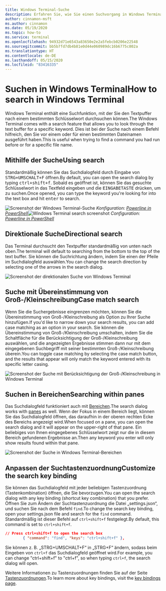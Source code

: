 ```yaml
---
title: Windows Terminal-Suche
description: Erfahren Sie, wie Sie einen Suchvorgang in Windows Terminal ausführen.
author: cinnamon-msft
ms.author: cinnamon
ms.date: 05/19/2020
ms.topic: how-to
ms.service: terminal
ms.openlocfilehash: 94932d71e6543a83650e2e2a5febcb0206e22548
ms.sourcegitcommit: bb5b7fd7db4b81e0d44e060989dc16b6775c802a
ms.translationtype: HT
ms.contentlocale: de-DE
ms.lasthandoff: 05/15/2020
ms.locfileid: "83416335"
---
```

# <a name="how-to-search-in-windows-terminal"></a><span data-ttu-id="58c52-103">Suchen in Windows Terminal</span><span class="sxs-lookup"><span data-stu-id="58c52-103">How to search in Windows Terminal</span></span>

<span data-ttu-id="58c52-104">Windows Terminal enthält eine Suchfunktion, mit der Sie den Textpuffer nach einem bestimmten Schlüsselwort durchsuchen können.</span><span class="sxs-lookup"><span data-stu-id="58c52-104">The Windows Terminal comes with a search feature that allows you to look through the text buffer for a specific keyword.</span></span> <span data-ttu-id="58c52-105">Dies ist bei der Suche nach einem Befehl hilfreich, den Sie vor einem oder für einen bestimmten Dateinamen ausgeführt haben.</span><span class="sxs-lookup"><span data-stu-id="58c52-105">This is useful when trying to find a command you had run before or for a specific file name.</span></span>

## <a name="using-search"></a><span data-ttu-id="58c52-106">Mithilfe der Suche</span><span class="sxs-lookup"><span data-stu-id="58c52-106">Using search</span></span>

<span data-ttu-id="58c52-107">Standardmäßig können Sie das Suchdialogfeld durch Eingabe von <kbd>STRG+UMSCHALT+F</kbd> öffnen.</span><span class="sxs-lookup"><span data-stu-id="58c52-107">By default, you can open the search dialog by typing <kbd>ctrl+shift+f</kbd>.</span></span> <span data-ttu-id="58c52-108">Sobald es geöffnet ist, können Sie das gesuchte Schlüsselwort in das Textfeld eingeben und die <kbd>EINGABETASTE</kbd> drücken, um zu suchen.</span><span class="sxs-lookup"><span data-stu-id="58c52-108">Once opened, you can type the keyword you're looking for into the text box and hit <kbd>enter</kbd> to search.</span></span>

<span data-ttu-id="58c52-109">![Screenshot der Windows Terminal-Suche](./images/search.png)
_Konfiguration: [Powerline in PowerShell](./custom-terminal-gallery/powerline-in-powershell.md)_</span><span class="sxs-lookup"><span data-stu-id="58c52-109">![Windows Terminal search screenshot](./images/search.png)
_Configuration: [Powerline in PowerShell](./custom-terminal-gallery/powerline-in-powershell.md)_</span></span>

## <a name="directional-search"></a><span data-ttu-id="58c52-110">Direktionale Suche</span><span class="sxs-lookup"><span data-stu-id="58c52-110">Directional search</span></span>

<span data-ttu-id="58c52-111">Das Terminal durchsucht den Textpuffer standardmäßig von unten nach oben.</span><span class="sxs-lookup"><span data-stu-id="58c52-111">The terminal will default to searching from the bottom to the top of the text buffer.</span></span> <span data-ttu-id="58c52-112">Sie können die Suchrichtung ändern, indem Sie einen der Pfeile im Suchdialogfeld auswählen.</span><span class="sxs-lookup"><span data-stu-id="58c52-112">You can change the search direction by selecting one of the arrows in the search dialog.</span></span>

![Screenshot der direktionalen Suche von Windows Terminal](./images/search-direction.gif)

## <a name="case-match-search"></a><span data-ttu-id="58c52-114">Suche mit Übereinstimmung von Groß-/Kleinschreibung</span><span class="sxs-lookup"><span data-stu-id="58c52-114">Case match search</span></span>

<span data-ttu-id="58c52-115">Wenn Sie die Suchergebnisse eingrenzen möchten, können Sie die Übereinstimmung von Groß-/Kleinschreibung als Option zu Ihrer Suche hinzufügen.</span><span class="sxs-lookup"><span data-stu-id="58c52-115">If you'd like to narrow down your search results, you can add case matching as an option in your search.</span></span> <span data-ttu-id="58c52-116">Sie können die Übereinstimmung von Groß-/Kleinschreibung umschalten, indem Sie die Schaltfläche für die Berücksichtigung der Groß-/Kleinschreibung auswählen, und die angezeigten Ergebnisse stimmen dann nur mit dem eingegebenen Suchbegriff mit seiner bestimmten Groß-/Kleinschreibung überein.</span><span class="sxs-lookup"><span data-stu-id="58c52-116">You can toggle case matching by selecting the case match button, and the results that appear will only match the keyword entered with its specific letter casing.</span></span>

![Screenshot der Suche mit Berücksichtigung der Groß-/Kleinschreibung in Windows Terminal](./images/search-case-match.gif)

## <a name="searching-within-panes"></a><span data-ttu-id="58c52-118">Suchen in Bereichen</span><span class="sxs-lookup"><span data-stu-id="58c52-118">Searching within panes</span></span>

<span data-ttu-id="58c52-119">Das Suchdialogfeld funktioniert auch mit [Bereichen](./panes.md).</span><span class="sxs-lookup"><span data-stu-id="58c52-119">The search dialog works with [panes](./panes.md) as well.</span></span> <span data-ttu-id="58c52-120">Wenn der Fokus in einem Bereich liegt, können Sie das Suchdialogfeld öffnen, das daraufhin in der oberen rechten Ecke des Bereichs angezeigt wird.</span><span class="sxs-lookup"><span data-stu-id="58c52-120">When focused on a pane, you can open the search dialog and it will appear on the upper-right of that pane.</span></span> <span data-ttu-id="58c52-121">Ein beliebiges von Ihnen eingegebenes Schlüsselwort zeigt nur die in diesem Bereich gefundenen Ergebnisse an.</span><span class="sxs-lookup"><span data-stu-id="58c52-121">Then any keyword you enter will only show results found within that pane.</span></span>

![Screenshot der Suche in Windows Terminal-Bereichen](./images/search-panes.gif)

## <a name="customize-the-search-key-binding"></a><span data-ttu-id="58c52-123">Anpassen der Suchtastenzuordnung</span><span class="sxs-lookup"><span data-stu-id="58c52-123">Customize the search key binding</span></span>

<span data-ttu-id="58c52-124">Sie können das Suchdialogfeld mit jeder beliebigen Tastenzuordnung (Tastenkombination) öffnen, die Sie bevorzugen.</span><span class="sxs-lookup"><span data-stu-id="58c52-124">You can open the search dialog with any key binding (shortcut key combination) that you prefer.</span></span> <span data-ttu-id="58c52-125">Öffnen Sie zum Ändern der Suchtastenzuordnung die Datei „settings.json“, und suchen Sie nach dem Befehl `find`.</span><span class="sxs-lookup"><span data-stu-id="58c52-125">To change the search key binding, open your settings.json file and search for the `find` command.</span></span> <span data-ttu-id="58c52-126">Standardmäßig ist dieser Befehl auf `ctrl+shift+f` festgelegt.</span><span class="sxs-lookup"><span data-stu-id="58c52-126">By default, this command is set to `ctrl+shift+f`.</span></span>

```json
// Press ctrl+shift+f to open the search box
        { "command": "find", "keys": "ctrl+shift+f" },
```

<span data-ttu-id="58c52-127">Sie können z. B. „STRG+UMSCHALT+F“ in „STRG+F“ ändern, sodass beim Eingeben von `ctrl+f` das Suchdialogfeld geöffnet wird.</span><span class="sxs-lookup"><span data-stu-id="58c52-127">For example, you can change "ctrl+shift+f" to "ctrl+f", so when typing `ctrl+f`, the search dialog will open.</span></span>

<span data-ttu-id="58c52-128">Weitere Informationen zu Tastenzuordnungen finden Sie auf der Seite [Tastenzuordnungen](./customize-settings/key-bindings.md).</span><span class="sxs-lookup"><span data-stu-id="58c52-128">To learn more about key bindings, visit the [key bindings page](./customize-settings/key-bindings.md).</span></span>
